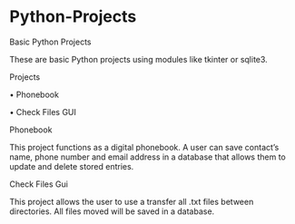 # Python-Projects


Basic Python Projects

These are basic Python projects using modules like tkinter or sqlite3.

Projects

•	Phonebook

•	Check Files GUI

Phonebook

This project functions as a digital phonebook. A user can save contact’s name, phone number and email address in a  database that allows them to update and delete stored entries.

Check Files Gui

This project allows the user to use a transfer all .txt files between directories. All files moved will be saved in a database.
